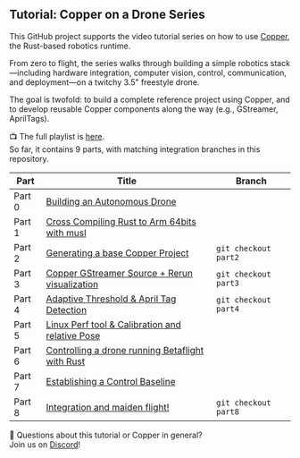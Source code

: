 ## Tutorial: Copper on a Drone Series

This GitHub project supports the video tutorial series on how to use [Copper](https://github.com/copper-project/copper-rs),  
the Rust-based robotics runtime.

From zero to flight, the series walks through building a simple robotics stack—including hardware integration, computer vision, control, communication, and deployment—on a twitchy 3.5" freestyle drone.

The goal is twofold: to build a complete reference project using Copper, and to develop reusable Copper components along the way (e.g., GStreamer, AprilTags).

📺 The full playlist is [here](https://www.youtube.com/playlist?list=PLQ5cuUFIqMOOd1d39ewMUizYaQq0IlohV).  
So far, it contains 9 parts, with matching integration branches in this repository.

| Part   | Title | Branch |
|--------|-------|--------|
| Part 0 | [Building an Autonomous Drone](https://www.youtube.com/watch?v=rjqe8zYpuPQ) | |
| Part 1 | [Cross Compiling Rust to Arm 64bits with musl](https://www.youtube.com/watch?v=YKXkN_sPebQ) | |
| Part 2 | [Generating a base Copper Project](https://www.youtube.com/watch?v=gZtRhV9XIfs) | `git checkout part2` |
| Part 3 | [Copper GStreamer Source + Rerun visualization](https://www.youtube.com/watch?v=KJhfmBhYm7c) | `git checkout part3` |
| Part 4 | [Adaptive Threshold & April Tag Detection](https://www.youtube.com/watch?v=woXVinzIMZ8) | `git checkout part4` |
| Part 5 | [Linux Perf tool & Calibration and relative Pose](https://www.youtube.com/watch?v=tSuZMfMz2tE) | |
| Part 6 | [Controlling a drone running Betaflight with Rust](https://www.youtube.com/watch?v=an8z5nyPkA0) | |
| Part 7 | [Establishing a Control Baseline](https://www.youtube.com/watch?v=jdSA5PJSuPI) | |
| Part 8 | [Integration and maiden flight!](https://www.youtube.com/watch?v=OaVXLcNbNKE) | `git checkout part8` |

💬 Questions about this tutorial or Copper in general?  
Join us on [Discord](https://discord.gg/VkCG7Sb9Kw)!
